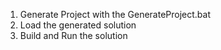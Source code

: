 1. Generate Project with the GenerateProject.bat
2. Load the generated solution
3. Build and Run the solution
